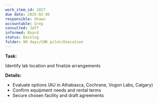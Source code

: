 ```yaml
---
work_item_id: 1027
due date: 2025-02-05
responsible: Shawn
accountable: Greg
consulted: Jeff
informed: Board
status: Backlog
folder: 90 days/CNR pilot/Execution
---
```


**Task:**

Identify lab location and finalize arrangements

**Details:**

- Evaluate options (AU in Athabasca, Cochrane, Vogon Labs, Calgary)
- Confirm equipment needs and rental terms
- Secure chosen facility and draft agreements

